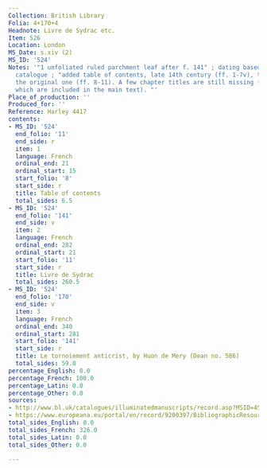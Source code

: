 ```yaml
---
Collection: British Library
Folia: 4+170+4
Headnote: Livre de Sydrac etc.
Item: 526
Location: London
MS_Date: s.xiv (2)
MS_ID: '524'
Notes: '"1 unfoliated ruled parchment leaf after f. 141" ; dating based on Dean''s
  catalogue ; "added table of contents, late 14th century (ff. 1-7v), to complete
  the original one (ff. 8-11). A few chapter titles are still missing (chapter 380-387,
  which are included in the main text). "'
Place_of_production: ''
Produced_for: ''
Reference: Harley 4417
contents:
- MS_ID: '524'
  end_folio: '11'
  end_side: r
  item: 1
  language: French
  ordinal_end: 21
  ordinal_start: 15
  start_folio: '8'
  start_side: r
  title: Table of contents
  total_sides: 6.5
- MS_ID: '524'
  end_folio: '141'
  end_side: v
  item: 2
  language: French
  ordinal_end: 282
  ordinal_start: 21
  start_folio: '11'
  start_side: r
  title: Livre de Sydrac
  total_sides: 260.5
- MS_ID: '524'
  end_folio: '170'
  end_side: v
  item: 3
  language: French
  ordinal_end: 340
  ordinal_start: 281
  start_folio: '141'
  start_side: r
  title: Le tornoiement anticrist, by Huon de Mery (Dean no. 586)
  total_sides: 59.0
percentage_English: 0.0
percentage_French: 100.0
percentage_Latin: 0.0
percentage_Other: 0.0
sources:
- http://www.bl.uk/catalogues/illuminatedmanuscripts/record.asp?MSID=4584&CollID=8&NStart=4417
- https://www.europeana.eu/portal/en/record/9200397/BibliographicResource_3000126272342.html
total_sides_English: 0.0
total_sides_French: 326.0
total_sides_Latin: 0.0
total_sides_Other: 0.0

---
```

